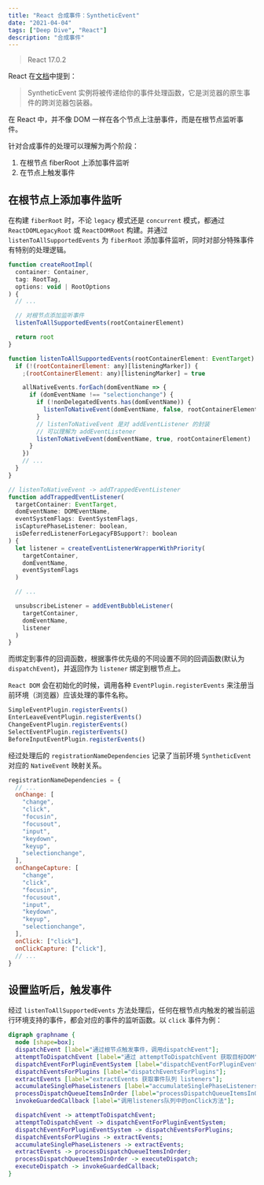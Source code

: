 ```yaml
---
title: "React 合成事件：SyntheticEvent"
date: "2021-04-04"
tags: ["Deep Dive", "React"]
description: "合成事件"
---
```


> React 17.0.2

React 在[文档](https://zh-hans.reactjs.org/docs/handling-events.html)中提到：

> SyntheticEvent 实例将被传递给你的事件处理函数，它是浏览器的原生事件的跨浏览器包装器。

在 React 中，并不像 DOM 一样在各个节点上注册事件，而是在根节点监听事件。

针对合成事件的处理可以理解为两个阶段：

1. 在根节点 fiberRoot 上添加事件监听
2. 在节点上触发事件

## 在根节点上添加事件监听

在构建 `fiberRoot` 时，不论 `legacy` 模式还是 `concurrent` 模式，都通过 `ReactDOMLegacyRoot` 或 `ReactDOMRoot` 构建。并通过 `listenToAllSupportedEvents` 为 `fiberRoot` 添加事件监听，同时对部分特殊事件有特别的处理逻辑。

```js
function createRootImpl(
  container: Container,
  tag: RootTag,
  options: void | RootOptions
) {
  // ...

  // 对根节点添加监听事件
  listenToAllSupportedEvents(rootContainerElement)

  return root
}

function listenToAllSupportedEvents(rootContainerElement: EventTarget) {
  if (!(rootContainerElement: any)[listeningMarker]) {
    ;(rootContainerElement: any)[listeningMarker] = true

    allNativeEvents.forEach(domEventName => {
      if (domEventName !== "selectionchange") {
        if (!nonDelegatedEvents.has(domEventName)) {
          listenToNativeEvent(domEventName, false, rootContainerElement)
        }
        // listenToNativeEvent 是对 addEventListener 的封装
        // 可以理解为 addEventListener
        listenToNativeEvent(domEventName, true, rootContainerElement)
      }
    })
    // ...
  }
}

// listenToNativeEvent -> addTrappedEventListener
function addTrappedEventListener(
  targetContainer: EventTarget,
  domEventName: DOMEventName,
  eventSystemFlags: EventSystemFlags,
  isCapturePhaseListener: boolean,
  isDeferredListenerForLegacyFBSupport?: boolean
) {
  let listener = createEventListenerWrapperWithPriority(
    targetContainer,
    domEventName,
    eventSystemFlags
  )

  // ...

  unsubscribeListener = addEventBubbleListener(
    targetContainer,
    domEventName,
    listener
  )
}
```

而绑定到事件的回调函数，根据事件优先级的不同设置不同的回调函数(默认为 `dispatchEvent`)，并返回作为 `listener` 绑定到根节点上。

`React DOM` 会在初始化的时候，调用各种 `EventPlugin.registerEvents` 来注册当前环境（浏览器）应该处理的事件名称。

```js
SimpleEventPlugin.registerEvents()
EnterLeaveEventPlugin.registerEvents()
ChangeEventPlugin.registerEvents()
SelectEventPlugin.registerEvents()
BeforeInputEventPlugin.registerEvents()
```

经过处理后的 `registrationNameDependencies` 记录了当前环境 `SyntheticEvent` 对应的 `NativeEvent` 映射关系。

```js
registrationNameDependencies = {
  // ...
  onChange: [
    "change",
    "click",
    "focusin",
    "focusout",
    "input",
    "keydown",
    "keyup",
    "selectionchange",
  ],
  onChangeCapture: [
    "change",
    "click",
    "focusin",
    "focusout",
    "input",
    "keydown",
    "keyup",
    "selectionchange",
  ],
  onClick: ["click"],
  onClickCapture: ["click"],
  // ...
}
```

## 设置监听后，触发事件

经过 `listenToAllSupportedEvents` 方法处理后，任何在根节点内触发的被当前运行环境支持的事件，都会对应的事件的监听函数。以 `click` 事件为例：

```dot
digraph graphname {
  node [shape=box];
  dispatchEvent [label="通过根节点触发事件，调用dispatchEvent"];
  attemptToDispatchEvent [label="通过 attemptToDispatchEvent 获取目标DOM"];
  dispatchEventForPluginEventSystem [label="dispatchEventForPluginEventSystem"];
  dispatchEventsForPlugins [label="dispatchEventsForPlugins"];
  extractEvents [label="extractEvents 获取事件队列 listeners"];
  accumulateSinglePhaseListeners [label="accumulateSinglePhaseListeners \n获取触发本次事件的fiber节点并依次查找直到根节点\n获取每个节点上的onClick方法并添加到listeners队列"];
  processDispatchQueueItemsInOrder [label="processDispatchQueueItemsInOrder"];
  invokeGuardedCallback [label="调用listeners队列中的onClick方法"];

  dispatchEvent -> attemptToDispatchEvent;
  attemptToDispatchEvent -> dispatchEventForPluginEventSystem;
  dispatchEventForPluginEventSystem -> dispatchEventsForPlugins;
  dispatchEventsForPlugins -> extractEvents;
  accumulateSinglePhaseListeners -> extractEvents;
  extractEvents -> processDispatchQueueItemsInOrder;
  processDispatchQueueItemsInOrder -> executeDispatch;
  executeDispatch -> invokeGuardedCallback;
}
```
